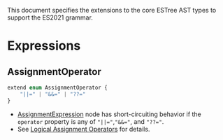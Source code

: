 This document specifies the extensions to the core ESTree AST types to support the ES2021 grammar.

# Expressions

## AssignmentOperator

```ts
extend enum AssignmentOperator {
    "||=" | "&&=" | "??="
}
```

- [AssignmentExpression] node has short-circuiting behavior if the `operator`
  property is any of `"||="`,`"&&="`, and `"??="`.
- See [Logical Assignment Operators][proposal-logical-assignment] for details.

[proposal-logical-assignment]: https://github.com/tc39/proposal-logical-assignment
[AssignmentExpression]: ../es5.md#AssignmentExpression
